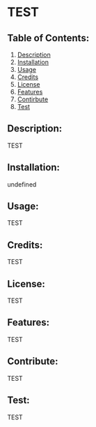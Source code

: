 # TEST

## Table of Contents:
  1. [Description](#description)
  2. [Installation](#installation)
  3. [Usage](#usage)
  4. [Credits](#credits)
  5. [License](#license)
  6. [Features](#features)
  7. [Contirbute](#contribute)
  8. [Test](#test)

## Description:
TEST

## Installation:
undefined

## Usage:
TEST

## Credits:
TEST

## License:
TEST

## Features:
TEST

## Contribute:
TEST

## Test:
TEST

